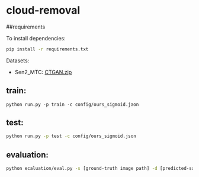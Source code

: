 # cloud-removal

##requirements

To install dependencies:
```bash
pip install -r requirements.txt
```

Datasets:
- Sen2_MTC: [CTGAN.zip](https://drive.google.com/file/d/1-hDX9ezWZI2OtiaGbE8RrKJkN1X-ZO1P/view?usp=share_link)

## train: 
```train
python run.py -p train -c config/ours_sigmoid.jaon
```
## test: 
```bash
python run.py -p test -c config/ours_sigmoid.json
```
## evaluation:
```bash
python ecaluation/eval.py -s [ground-truth image path] -d [predicted-sample image path]
